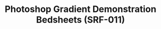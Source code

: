 ---
ee_id_thing: '4147'
site: '1'
type: '2'
inv_num: 2014-013
add_credit: Cory Arcangel for Arcangel Surfware
url: 2014-013-photoshop-gradient-demonstration-bedsheets-srf-011
title: Photoshop Gradient Demonstration Bedsheets (SRF-011)
year: '2014'
display_year: '2014'
medium: Bedsheets
dims: Queen
pitch: A Photoshop Gradient Demonstration rendered on high-quality bedsheets. Lets
  do this!
ps:
live_url:
youtube:
related_code:
imgs: spectrum-queen-2014-013-full-database-ih.jpg
subheading:
download:
commission:
related:
layout: things-i-made
---